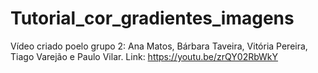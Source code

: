 # Tutorial_cor_gradientes_imagens
Vídeo criado poelo grupo 2: Ana Matos, Bárbara Taveira, Vitória Pereira, Tiago Varejão e Paulo Vilar.
Link: https://youtu.be/zrQY02RbWkY

